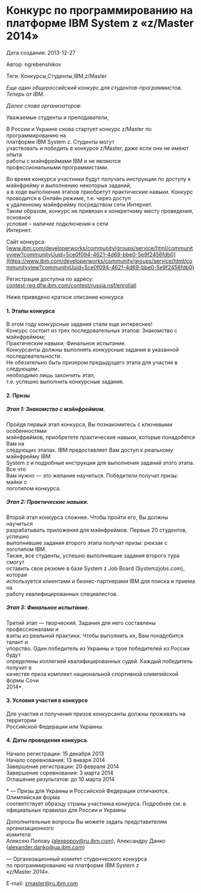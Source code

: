 # Конкурс по программированию на платформе IBM System z «z/Master 2014»

Дата создания: 2013-12-27

Автор: ngrebenshikov

Теги: Конкурсы,Студенты,IBM,z/Master

_Еще один общероссийский конкурс для студентов-программистов. Теперь от IBM._  
   
_Далее слова организаторов:_  
  
Уважаемые студенты и преподаватели,  
  
В России и Украине снова стартует конкурс z/Master по программированию на  
платформе IBM System z. Студенты могут  
участвовать и победить в конкурсе z/Master, даже если они не имеют опыта  
работы с мэйнфреймами IBM и не являются  
профессиональными программистами.  
  
Во время конкурса участники будут получать инструкции по доступу к  
мэйнфрейму и выполнению некоторых заданий,  
а в ходе выполнения этапов приобретут практические навыки. Конкурс  
проводится в Онлайн режиме, т.е. через доступ  
к удаленному мэйнфрейму посредством сети Интернет.  
Таким образом, конкурс не привязан к конкретному месту проведения, основное  
условие – наличие подключения к сети  
Интернет.  
  
Сайт конкурса:  
[www.ibm.com/developerworks/community/groups/service/html/communityview?communityUuid=5ce0f094-4621-4d69-bbe0-5e9f2456fdb0](https://www.ibm.com/developerworks/community/groups/service/html/communityview?communityUuid=5ce0f094-4621-4d69-bbe0-5e9f2456fdb0)  
  
Регистрация доступна по адресу:  
[contest-reg.dfw.ibm.com/contest/russia.nsf/enrollall](https://contest-reg.dfw.ibm.com/contest/russia.nsf/enrollall)  
  
Ниже приведено краткое описание конкурса  
  

#### 1. Этапы конкурса
  
В этом году конкурсные задания стали еще интереснее!  
Конкурс состоит из трех последовательных этапов: Знакомство с мэйнфреймом;  
Практические навыки; Финальное испытание.  
Конкурсанты должны выполнять конкурсные задания в указанной  
последовательности.  
Не обязательно быть призером предыдущего этапа для участия в следующем:  
необходимо лишь закончить этап,  
т.е. успешно выполнить конкурсные задания.  
  

#### 2. Призы
  

##### Этап 1: Знакомство с мэйнфреймом.
  
Пройдя первый этап конкурса, Вы познакомитесь с ключевыми особенностями  
мэйнфреймов, приобретете практические навыки, которые понадобятся Вам на  
следующих этапах. IBM предоставляет Вам доступ к реальному мэйнфрейму IBM  
System z и подробные инструкции для выполнения заданий этого этапа. Все что  
Вам нужно — это желание научиться. Победители получат призы: майки с  
логотипом конкурса.  
  

##### Этап 2: Практические навыки.
  
Второй этап конкурса сложнее. Чтобы пройти его, Вы должны научиться  
разрабатывать приложения для мэйнфреймов. Первые 20 студентов, успешно  
выполнившие задания второго этапа получат призы: рюкзак с логотипом IBM.  
Также, все студенты, успешно выполнившие задания второго тура смогут  
оставить свое резюме в базе System z Job Board (Systemzjobs.com), которая  
используется клиентами и бизнес-партнерами IBM для поиска и приема на  
работу квалифицированных специалистов.  
  

##### Этап 3: Финальное испытание.
  
Третий этап — творческий. Задания для него составлены профессионалами и  
взяты из реальной практики. Чтобы выполнить их, Вам понадобится талант и  
упорство. Один победитель из Украины и трое победителей из России будут  
определены коллегией квалифицированных судей. Каждый победитель получит в  
качестве приза комплект национальной спортивной олимпийской формы Сочи  
2014\*.  
  

#### 3. Условия участия в конкурсе
  
Для участия и получения призов конкурсанты должны проживать на территории  
Российской Федерации или Украины.  
  

#### 4. Даты проведения конкурса.
  
Начало регистрации: 15 декабря 2013  
Начало соревнования: 13 января 2014  
Завершение регистрации: 20 февраля 2014  
Завершение соревнования: 3 марта 2014  
Оглашение результатов: до 10 марта 2014  
  
\* — Призы для Украины и Российской Федерации отличаются. Олимпийская форма  
соответствует образцу страны участника конкурса. Подробнее см. в  
официальных правилах для России и Украины  
  
Дополнительные вопросы Вы можете задать представителям организационного  
комитета:  
Алексею Попову (alexpopov@ru.ibm.com), Александру Данко  
(alexander.danko@ua.ibm.com)  
  
 — Организационный комитет студенческого конкурса  
по программированию на платформе IBM System z  
«z/Master 2014».  
  
E-mail: zmaster@ru.ibm.com